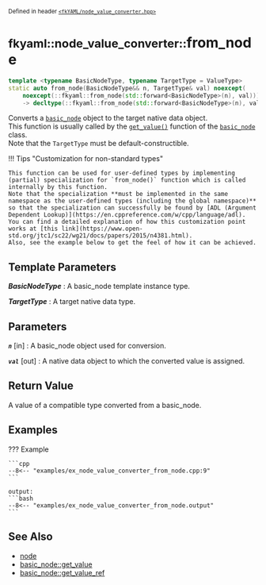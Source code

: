 <small>Defined in header [`<fkYAML/node_value_converter.hpp>`](https://github.com/fktn-k/fkYAML/blob/develop/include/fkYAML/node_value_converter.hpp)</small>

# <small>fkyaml::node_value_converter::</small>from_node

```cpp
template <typename BasicNodeType, typename TargetType = ValueType>
static auto from_node(BasicNodeType&& n, TargetType& val) noexcept(
    noexcept(::fkyaml::from_node(std::forward<BasicNodeType>(n), val)))
    -> decltype(::fkyaml::from_node(std::forward<BasicNodeType>(n), val), void())
```

Converts a [`basic_node`](../basic_node/index.md) object to the target native data object.  
This function is usually called by the [`get_value()`](../basic_node/get_value.md) function of the [`basic_node`](../basic_node/index.md) class.  
Note that the `TargetType` must be default-constructible.  

!!! Tips "Customization for non-standard types"

    This function can be used for user-defined types by implementing (partial) specialization for `from_node()` function which is called internally by this function.  
    Note that the specialization **must be implemented in the same namespace as the user-defined types (including the global namespace)** so that the specialization can successfully be found by [ADL (Argument Dependent Lookup)](https://en.cppreference.com/w/cpp/language/adl).  
    You can find a detailed explanation of how this customization point works at [this link](https://www.open-std.org/jtc1/sc22/wg21/docs/papers/2015/n4381.html).  
    Also, see the example below to get the feel of how it can be achieved.  

## **Template Parameters**

***BasicNodeType***
:   A basic_node template instance type.

***TargetType***
:   A target native data type.

## **Parameters**

***`n`*** [in]
:   A basic_node object used for conversion.

***`val`*** [out]
:   A native data object to which the converted value is assigned.

## **Return Value**

A value of a compatible type converted from a basic_node.

## **Examples**

??? Example

    ```cpp
    --8<-- "examples/ex_node_value_converter_from_node.cpp:9"
    ```

    output:
    ```bash
    --8<-- "examples/ex_node_value_converter_from_node.output"
    ```

## **See Also**

* [node](../basic_node/node.md)
* [basic_node::get_value](../basic_node/get_value.md)
* [basic_node::get_value_ref](../basic_node/get_value_ref.md)
